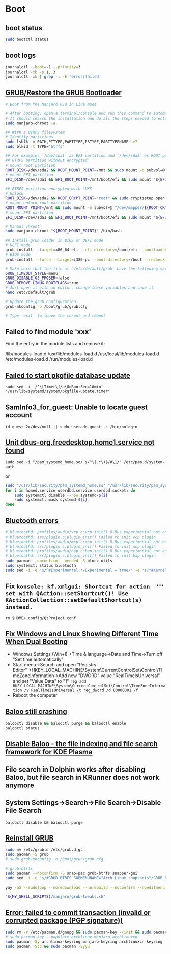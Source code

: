# Boot
## boot status
```bash
sudo bootctl status
```

## boot logs
```bash
journalctl --boot=-1 --priority=3
journalctl -xb -p 1..3
journalctl -xb | grep -i -E 'error|failed'
```

## [GRUB/Restore the GRUB Bootloader](https://wiki.manjaro.org/index.php/GRUB/Restore_the_GRUB_Bootloader)
```bash
# Boot from the Manjaro USB in Live mode

# After booting, open a terminal/console and run this command to automatically mount Manjaro installation
# It should search the installation and do all the steps needed to enter it
sudo manjaro-chroot -a

## With a BTRFS filesystem
# Identify partitions
sudo lsblk -o PATH,PTTYPE,PARTTYPE,FSTYPE,PARTTYPENAME -e7
sudo blkid -t TYPE="btrfs"

## For example: `/dev/sda1` as EFI partition and `/dev/sda2` as ROOT partition
## BTRFS partition without encrypted
# mount root partition
ROOT_DISK=/dev/sda2 && ROOT_MOUNT_POINT=/mnt && sudo mount -o subvol=@ "${ROOT_DISK}" "${ROOT_MOUNT_POINT}"
# mount EFI partition
EFI_DISK=/dev/sda1 && EFI_BOOT_POINT=/mnt/boot/efi && sudo mount "${EFI_DISK}" "${EFI_BOOT_POINT}"

## BTRFS partition encrypted with LUKS
# Unlock
ROOT_DISK=/dev/sda2 && ROOT_CRYPT_POINT="root" && sudo cryptsetup open "${ROOT_DISK}" "${ROOT_CRYPT_POINT}"
# mount unlock root partition
ROOT_MOUNT_POINT=/mnt && sudo mount -o subvol=@ "/dev/mapper/${ROOT_CRYPT_POINT}" "${ROOT_MOUNT_POINT}"
# mount EFI partition
EFI_DISK=/dev/sda1 && EFI_BOOT_POINT=/mnt/boot/efi && sudo mount "${EFI_DISK}" "${EFI_BOOT_POINT}"

# Manual chroot
sudo manjaro-chroot "${ROOT_MOUNT_POINT}" /bin/bash

## Install grub loader in BIOS or UEFI mode
# UEFI mode
grub-install --target=x86_64-efi --efi-directory=/boot/efi --bootloader-id=manjaro --recheck
# BIOS mode
grub-install --force --target=i386-pc --boot-directory=/boot --recheck

# Make sure that the file at `/etc/default/grub` have the following variables (without a `#` in front of)
GRUB_TIMEOUT_STYLE=menu
GRUB_DISABLE_OS_PROBER=false
GRUB_REMOVE_LINUX_ROOTFLAGS=true
# Just open it with an editor, change these variables and save it
nano /etc/default/grub

# Update the grub configuration
grub-mkconfig -o /boot/grub/grub.cfg

# Type `exit` to leave the chroot and reboot
```

## Failed to find module 'xxx'
Find the entry in the module lists and remove it:

/lib/modules-load.d
/usr/lib/modules-load.d
/usr/local/lib/modules-load.d
/etc/modules-load.d
/run/modules-load.d


## [Failed to start pkgfile database update](https://forum.manjaro.org/t/failed-failed-to-start-pkgfile-database-update/31731/46)
`sudo sed -i '/^\[Timer\]/a\OnBootSec=10min' "/usr/lib/systemd/system/pkgfile-update.timer"`


## SamInfo3_for_guest: Unable to locate guest account
`id guest 2>/dev/null || sudo useradd guest -s /bin/nologin`


## [Unit dbus-org.freedesktop.home1.service not found](https://forum.manjaro.org/t/systemd-homed-annoyance-when-disabled-the-journal-log-is-literally-spammed/32498)
`sudo sed -i "/pam_systemd_home.so/ s/^\(.*\)$/#\1/" /etc/pam.d/system-auth`

or
```bash
sudo "/usr/lib/security/pam_systemd_home.so" "/usr/lib/security/pam_systemd_home.so.bak"
for i in homed.service userdbd.service userdbd.socket; do
    sudo systemctl disable --now systemd-${i}
    sudo systemctl mask systemd-${i}
done
```

## [Bluetooth errors](https://www.reddit.com/r/archlinux/comments/yu9az9/bluetooth_errors_since_2_days_ago/)
```bash
# bluetoothd: profiles/audio/vcp.c:vcp_init() D-Bus experimental not enabled
# bluetoothd: src/plugin.c:plugin_init() Failed to init vcp plugin
# bluetoothd: profiles/audio/mcp.c:mcp_init() D-Bus experimental not enabled
# bluetoothd: src/plugin.c:plugin_init() Failed to init mcp plugin
# bluetoothd: profiles/audio/bap.c:bap_init() D-Bus experimental not enabled
# bluetoothd: src/plugin.c:plugin_init() Failed to init bap plugin
sudo pacman --noconfirm --needed -S bluez-utils
sudo systemctl status bluetooth
sudo sed -i -e 's/^#Experimental.*/Experimental = true/' -e 's/^#KernelExperimental.*/KernelExperimental = true/' /etc/bluetooth/main.conf
```

## Fix `konsole: kf.xmlgui: Shortcut for action  "" set with QAction::setShortcut()! Use KActionCollection::setDefaultShortcut(s) instead.`
`rm $HOME/.config/QtProject.conf`

## [Fix Windows and Linux Showing Different Time When Dual Booting](https://windowsloop.com/fix-windows-and-linux-showing-different-time-when-dual-booting/)
- Windows Settings (Win+I)→Time & language→Date and Time→Turn off "Set time automatically"
- Start menu→Search and open "Registry Editor"→HKEY_LOCAL_MACHINE\System\CurrentControlSet\Control\TimeZoneInformation→Add new "DWORD" value "RealTimeIsUniversal" and set "Value Data" to "1"
`reg add HKEY_LOCAL_MACHINE\System\CurrentControlSet\Control\TimeZoneInformation /v RealTimeIsUniversal /t reg_dword /d 00000001 /f`
- Reboot the computer


## [Baloo still crashing](https://forum.manjaro.org/t/baloo-still-crashing/130024)
```bash
balooctl disable && balooctl purge && balooctl enable
balooctl status
```

## [Disable Baloo - the file indexing and file search framework for KDE Plasma](https://askubuntu.com/questions/1267830/what-does-baloo-file-extractor-do)
## File search in Dolphin works after disabling Baloo, but file search in KRunner does not work anymore
## System Settings→Search→File Search→Disable File Search
`balooctl disable && balooctl purge`

## [Reinstall GRUB](https://wiki.manjaro.org/index.php/GRUB/Restore_the_GRUB_Bootloader/en#Reinstall_GRUB)
```bash
sudo mv /etc/grub.d /etc/grub.d.gc
sudo pacman -S grub
# sudo grub-mkconfig -o /boot/grub/grub.cfg

# grub-btrfs
sudo pacman --noconfirm -S snap-pac grub-btrfs snapper-gui
sudo sed -i -e 's/#GRUB_BTRFS_SUBMENUNAME="Arch Linux snapshots"/GRUB_BTRFS_SUBMENUNAME="Select snapshot"/g' /etc/default/grub-btrfs/config

yay -aS --sudoloop --noredownload --norebuild --noconfirm --noeditmenu snap-pac-grub

"${MY_SHELL_SCRIPTS}/manjaro/grub-tweaks.sh"
```

## [Error: failed to commit transaction (invalid or corrupted package (PGP signature))](https://forum.manjaro.org/t/error-failed-to-commit-transaction-invalid-or-corrupted-package-pgp-signature/150830/5)
```bash
sudo rm -r /etc/pacman.d/gnupg && sudo pacman-key --init && sudo pacman-key --refresh-keys && sudo pacman-key --populate
# sudo pacman-key --populate archlinux manjaro archlinuxcn
sudo pacman -Sy archlinux-keyring manjaro-keyring archlinuxcn-keyring
sudo pacman -Scc && sudo pacman -Syyu
```
